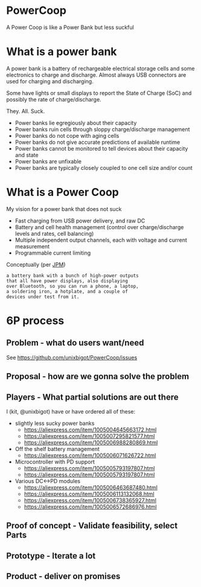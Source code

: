 # PowerCoop
A Power Coop is like a Power Bank but less suckful

# What is a power bank

A power bank is a battery of rechargeable electrical storage cells and some electronics to charge
and discharge.   Almost always USB connectors are used for charging and discharging.

Some have lights or small displays to report the State of Charge (SoC) and possibly the rate of charge/discharge.

They. All.  Suck.   

* Power banks lie egregiously about their capacity
* Power banks ruin cells through sloppy charge/discharge management
* Power banks do not cope with aging cells
* Power banks do not give accurate predictions of available runtime
* Power banks cannot be monitored to tell devices about their capacity and state
* Power banks are unfixable
* Power banks are typically closely coupled to one cell size and/or count

# What is a Power Coop

My vision for a power bank that does not suck

* Fast charging from USB power delivery, and raw DC
* Battery and cell health management (control over charge/discharge levels and rates, cell balancing)
* Multiple independent output channels, each with voltage and current measurement
* Programmable current limiting

Conceptually (per [JPM](https://aus.social/@jpm))  

```
a battery bank with a bunch of high-power outputs
that all have power displays, also displaying
over Bluetooth, so you can run a phone, a laptop,
a soldering iron, a hotplate, and a couple of
devices under test from it.
```

# 6P process

## Problem - what do users want/need

See https://github.com/unixbigot/PowerCoop/issues

## Proposal - how are we gonna solve the problem

## Players - What partial solutions are out there

I (kit, @unixbigot) have or have ordered all of these:

* slightly less sucky power banks
  * https://aliexpress.com/item/1005004645663172.html
  * https://aliexpress.com/item/1005007295821577.html
  * https://aliexpress.com/item/1005006988280869.html
* Off the shelf battery management
  * https://aliexpress.com/item/1005006071626722.html
* Microcontroller with PD support
  * https://aliexpress.com/item/1005005793197807.html
  * https://aliexpress.com/item/1005005793197807.html
* Various DC<->PD modules
  *  https://aliexpress.com/item/1005006463687480.html
  *  https://aliexpress.com/item/1005006113132068.html
  *  https://aliexpress.com/item/1005006738365927.html
  *  https://aliexpress.com/item/1005006572686976.html

## Proof of concept - Validate feasibility, select Parts

## Prototype - Iterate a lot

## Product - deliver on promises
